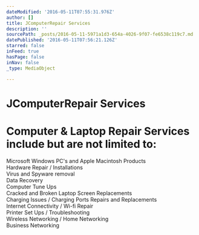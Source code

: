 ```yaml
---
dateModified: '2016-05-11T07:55:31.976Z'
author: []
title: JComputerRepair Services
description: ''
sourcePath: _posts/2016-05-11-5971a1d3-654a-4026-9f07-fe6538c119c7.md
datePublished: '2016-05-11T07:56:21.126Z'
starred: false
inFeed: true
hasPage: false
inNav: false
_type: MediaObject

---
```

# JComputerRepair Services

# Computer & Laptop Repair Services include but are not limited to:  
Microsoft Windows PC's and Apple Macintosh Products  
Hardware Repair / Installations  
Virus and Spyware removal  
Data Recovery  
Computer Tune Ups  
Cracked and Broken Laptop Screen Replacements  
Charging Issues / Charging Ports Repairs and Replacements  
Internet Connectivity / Wi-fi Repair  
Printer Set Ups / Troubleshooting  
Wireless Networking / Home Networking  
Business Networking